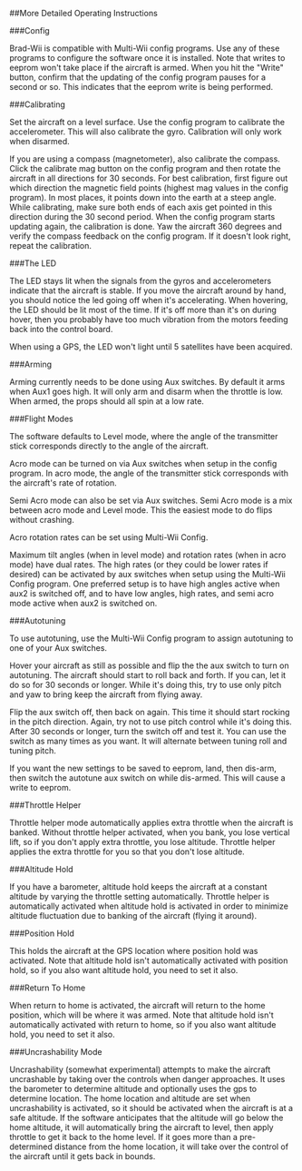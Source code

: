 ##More Detailed Operating Instructions

###Config

Brad-Wii is compatible with Multi-Wii config programs.  Use any of these programs to configure the software once it is installed.  Note that writes to eeprom won't take place if the aircraft is armed.  When you hit the "Write" button, confirm that the updating of the config program pauses for a second or so.  This indicates that the eeprom write is being performed.

###Calibrating

Set the aircraft on a level surface. Use the config program to calibrate the accelerometer.  This will also calibrate the gyro.  Calibration will only work when disarmed.

If you are using a compass (magnetometer), also calibrate the compass.  Click the calibrate mag button on the config program and then rotate the aircraft in all directions for 30 seconds. For best calibration, first figure out which direction the magnetic field points (highest mag values in the config program).  In most places, it points down into the earth at a steep angle.  While calibrating, make sure both ends of each axis get pointed in this direction during the 30 second period.  When the config program starts updating again, the calibration is done.  Yaw the aircraft 360 degrees and verify the compass feedback on the config program.  If it doesn't look right, repeat the calibration.

###The LED

The LED stays lit when the signals from the gyros and accelerometers indicate that the aircraft is stable.  If you move the aircraft around by hand, you should notice the led going off when it's accelerating. When hovering, the LED should be lit most of the time.  If it's off more than it's on during hover, then you probably have too much vibration from the motors feeding back into the control board.

When using a GPS, the LED won't light until 5 satellites have been acquired.

###Arming

Arming currently needs to be done using Aux switches.  By default it arms when Aux1 goes high.  It will only arm and disarm when the throttle is low.  When armed, the props should all spin at a low rate.

###Flight Modes

The software defaults to Level mode, where the angle of the transmitter stick corresponds directly to the angle of the aircraft.

Acro mode can be turned on via Aux switches when setup in the config program. In acro mode, the angle of the transmitter stick corresponds with the aircraft's rate of rotation.

Semi Acro mode can also be set via Aux switches.  Semi Acro mode is a mix between acro mode and Level mode.  This the easiest mode to do flips without crashing.

Acro rotation rates can be set using Multi-Wii Config.

Maximum tilt angles (when in level mode) and rotation rates (when in acro mode) have dual rates.  The high rates (or they could be lower rates if desired) can be activated by aux switches when setup using the Multi-Wii Config program.  One preferred setup is to have high angles active when aux2 is switched off, and to have low angles, high rates, and semi acro mode active when aux2 is switched on.

###Autotuning

To use autotuning, use the Multi-Wii Config program to assign autotuning to one of your Aux switches.

Hover your aircraft as still as possible and flip the the aux switch to turn on autotuning.  The aircraft should start to roll back and forth.  If you can, let it do so for 30 seconds or longer.  While it's doing this, try to use only pitch and yaw to bring keep the aircraft from flying away.

Flip the aux switch off, then back on again.  This time it should start rocking in the pitch direction.  Again, try not to use pitch control while it's doing this.  After 30 seconds or longer, turn the switch off and test it.  You can use the switch as many times as you want.  It will alternate between tuning roll and tuning pitch.

If you want the new settings to be saved to eeprom, land, then dis-arm, then switch the autotune aux switch on while dis-armed.  This will cause a write to eeprom.

###Throttle Helper

Throttle helper mode automatically applies extra throttle when the aircraft is banked.  Without throttle helper activated, when you bank, you lose vertical lift, so if you don't apply extra throttle, you lose altitude.  Throttle helper applies the extra throttle for you so that you don't lose altitude.

###Altitude Hold

If you have a barometer, altitude hold keeps the aircraft at a constant altitude by varying the throttle setting automatically.  Throttle helper is automatically activated when altitude hold is activated in order to minimize altitude fluctuation due to banking of the aircraft (flying it around).

###Position Hold

This holds the aircraft at the GPS location where position hold was activated. Note that altitude hold isn't automatically activated with position hold, so if you also want altitude hold, you need to set it also.

###Return To Home

When return to home is activated, the aircraft will return to the home position, which will be where it was armed.  Note that altitude hold isn't automatically activated with return to home, so if you also want altitude hold, you need to set it also.

###Uncrashability Mode

Uncrashability (somewhat experimental) attempts to make the aircraft uncrashable by taking over the controls when danger approaches.  It uses the barometer to determine altitude and optionally uses the gps to determine location.  The home location and altitude are set when uncrashability is activated, so it should be activated when the aircraft is at a safe altitude.  If the software anticipates that the altitude will go below the home altitude, it will automatically bring the aircraft to level, then apply throttle to get it back to the home level.  If it goes more than a pre-determined distance from the home location, it will take over the control of the aircraft until it gets back in bounds.



